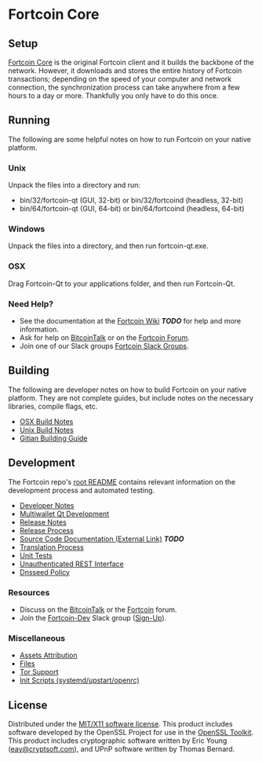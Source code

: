 Fortcoin Core
=====================

Setup
---------------------
[Fortcoin Core](http://fortcoin.org/wallet) is the original Fortcoin client and it builds the backbone of the network. However, it downloads and stores the entire history of Fortcoin transactions; depending on the speed of your computer and network connection, the synchronization process can take anywhere from a few hours to a day or more. Thankfully you only have to do this once.

Running
---------------------
The following are some helpful notes on how to run Fortcoin on your native platform.

### Unix

Unpack the files into a directory and run:

- bin/32/fortcoin-qt (GUI, 32-bit) or bin/32/fortcoind (headless, 32-bit)
- bin/64/fortcoin-qt (GUI, 64-bit) or bin/64/fortcoind (headless, 64-bit)

### Windows

Unpack the files into a directory, and then run fortcoin-qt.exe.

### OSX

Drag Fortcoin-Qt to your applications folder, and then run Fortcoin-Qt.

### Need Help?

* See the documentation at the [Fortcoin Wiki](https://en.bitcoin.it/wiki/Main_Page) ***TODO***
for help and more information.
* Ask for help on [BitcoinTalk](https://bitcointalk.org/index.php?topic=1262920.0) or on the [Fortcoin Forum](http://forum.fortcoin.org/).
* Join one of our Slack groups [Fortcoin Slack Groups](https://fortcoin.org/slack-logins/).

Building
---------------------
The following are developer notes on how to build Fortcoin on your native platform. They are not complete guides, but include notes on the necessary libraries, compile flags, etc.

- [OSX Build Notes](build-osx.md)
- [Unix Build Notes](build-unix.md)
- [Gitian Building Guide](gitian-building.md)

Development
---------------------
The Fortcoin repo's [root README](https://github.com/Fortcoin-Project/Fortcoin/blob/master/README.md) contains relevant information on the development process and automated testing.

- [Developer Notes](developer-notes.md)
- [Multiwallet Qt Development](multiwallet-qt.md)
- [Release Notes](release-notes.md)
- [Release Process](release-process.md)
- [Source Code Documentation (External Link)](https://dev.visucore.com/bitcoin/doxygen/) ***TODO***
- [Translation Process](translation_process.md)
- [Unit Tests](unit-tests.md)
- [Unauthenticated REST Interface](REST-interface.md)
- [Dnsseed Policy](dnsseed-policy.md)

### Resources

* Discuss on the [BitcoinTalk](https://bitcointalk.org/index.php?topic=1262920.0) or the [Fortcoin](http://forum.fortcoin.org/) forum.
* Join the [Fortcoin-Dev](https://fortcoin-dev.slack.com/) Slack group ([Sign-Up](https://fortcoin-dev.herokuapp.com/)).

### Miscellaneous
- [Assets Attribution](assets-attribution.md)
- [Files](files.md)
- [Tor Support](tor.md)
- [Init Scripts (systemd/upstart/openrc)](init.md)

License
---------------------
Distributed under the [MIT/X11 software license](http://www.opensource.org/licenses/mit-license.php).
This product includes software developed by the OpenSSL Project for use in the [OpenSSL Toolkit](https://www.openssl.org/). This product includes
cryptographic software written by Eric Young ([eay@cryptsoft.com](mailto:eay@cryptsoft.com)), and UPnP software written by Thomas Bernard.
